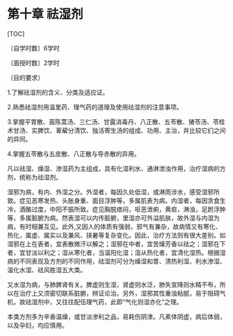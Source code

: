 # 第十章  祛湿剂

[TOC]

〔自学时数〕6学时

〔面授时数〕2学时

〔目的要求〕

1.了解祛湿剂的含义、分类及适应证。

2.熟悉祛湿剂用温里药、理气药的道理及使用祛湿剂的注意事项。

3.掌握平胃散、茵陈蒿汤、三仁汤、甘露消毒丹、八正散、五苓散、猪苓汤、苓桂术甘汤、实脾饮、萆薢分清饮、独活寄生汤的组成、功用、主治，并比较它们之间的异同。

4.掌握五苓散与五皮散、八正散与导赤散的异用。

凡以祛湿、燥湿、渗湿药为主组成，具有化湿利水、通淋泄浊作用，治疗湿病的方剂，统称为祛湿剂。

湿邪为病，有内、外湿之分。外湿者，每因久处低湿，或淋雨涉水，感受湿邪所致。症见恶寒发热、头胀身重、面目浮肿等，多属肌表为病。内湿者，每因贪食生冷，酒酪过度，中阳不振所致。症见胸脘痞闷，呕恶泄痢，黄疸，淋浊，足跗浮肿等，多属脏腑为病。然表湿可以内传脏腑，里湿亦可外溢肌肤，故外湿与内湿为病，有时相兼互见。此外,又因人的体质有强弱，邪气有兼杂，故病情又有寒化、热化，属虚、属实以及兼风、挟暑等复杂变化。因此，治疗方法则有很大差别。如湿邪在上在表者，宜表散微汗以解之；湿邪在中者，宜苦燥芳香以祛之；湿邪在下者，宜甘淡以利之；湿从寒化者，当温阳化湿；湿从热化者，宜清化湿热。根据湿病的不同表现及方剂的不同作用，祛湿剂可分为燥湿和胃、清热利湿、利水渗湿、温化水湿、祛风胜湿五大类。

又水湿为病，与肺脾肾有关。脾虚则生湿，肾虚则水泛，肺失宣降则水精不布，所以在治疗上又须密切联系脏腑，辨证论治。另外，湿邪其性重浊粘腻，易于阻碍气机，故祛湿剂中，又往往配伍理气药，此即“气化则湿亦化“之理。

本类方剂多为辛香温燥，或甘淡渗利之品，易耗伤阴津。凡素体阴虚，病后体弱，以及孕妇，均应慎用。
